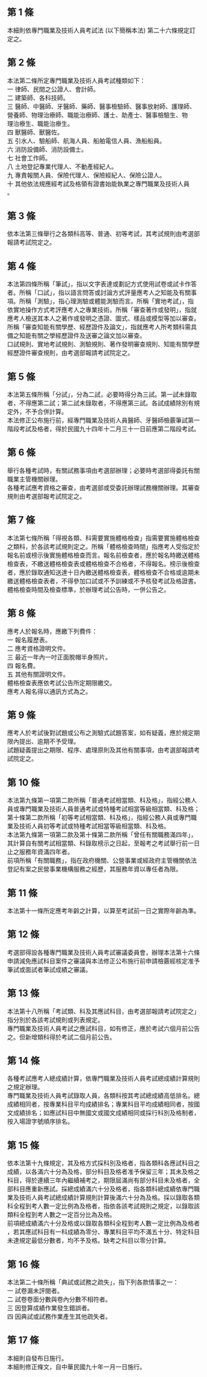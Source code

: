 第 1 條
-------
本細則依專門職業及技術人員考試法 (以下簡稱本法) 第二十六條規定訂  
  定之。

第 2 條
-------
本法第二條所定專門職業及技術人員考試種類如下：  
  一  律師、民間之公證人、會計師。  
  二  建築師、各科技師。  
  三  醫師、中醫師、牙醫師、藥師、醫事檢驗師、醫事放射師、護理師、  
      營養師、物理治療師、職能治療師、護士、助產士、醫事檢驗生、物  
      理治療生、職能治療生。  
  四  獸醫師、獸醫佐。  
  五  引水人、驗船師、航海人員、船舶電信人員、漁船船員。  
  六  消防設備師、消防設備士。  
  七  社會工作師。  
  八  土地登記專業代理人、不動產經紀人。  
  九  專責報關人員、保險代理人、保險經紀人、保險公證人。  
  十  其他依法規應經考試及格領有證書始能執業之專門職業及技術人員  
      。

第 3 條
-------
依本法第三條舉行之各類科高等、普通、初等考試，其考試規則由考選部  
  報請考試院定之。

第 4 條
-------
本法第四條所稱「筆試」，指以文字表達或劃記方式使用試卷或試卡作答  
  者。所稱「口試」，指以語言問答或討論方式評量應考人之知能及有關事  
  項。所稱「測驗」，指心理測驗或體能測驗而言。所稱「實地考試」，指  
  依實地操作方式考評應考人之專業技術。所稱「審查著作或發明」，指就  
  應考人檢送其本人之著作或發明之憑證、圖式、樣品或模型等加以審查。  
  所稱「審查知能有關學歷、經歷證件及論文」，指就應考人所考類科需具  
  備之知能有關之學經歷證件及送審之論文加以審查。  
  口試規則、實地考試規則、測驗規則、著作發明審查規則、知能有關學歷  
  經歷證件審查規則，由考選部報請考試院定之。

第 5 條
-------
本法第五條所稱「分試」，分為二試，必要時得分為三試。第一試未錄取  
  者，不得應第二試；第二試未錄取者，不得應第三試。各試成績除別有規  
  定外，不予合併計算。  
  本法修正公布施行前，經專門職業及技術人員醫師、牙醫師檢覈筆試第一  
  階段考試及格者，得於民國九十四年十二月三十一日前應第二階段考試。

第 6 條
-------
舉行各種考試時，有關試務事項由考選部辦理；必要時考選部得委託有關  
  職業主管機關辦理。  
  各種考試應考資格之審查，由考選部或受委託辦理試務機關辦理。其審查  
  規則由考選部報考試院定之。

第 7 條
-------
本法第七條所稱「得視各類、科需要實施體格檢查」指需要實施體格檢查  
  之類科，於各該考試規則定之。所稱「體格檢查時間」指應考人受指定於  
  報名前或榜示後實施體格檢查而言。報名前檢查者，應於報名時繳送體格  
  檢查表，不繳送體格檢查表或體格檢查不合格者，不得報名。榜示後檢查  
  者，應於錄取通知送達十日內繳送體格檢查表，體格檢查不合格或逾期未  
  繳送體格檢查表者，不得參加口試或不予訓練或不予核發考試及格證書。  
  體格檢查時間及檢查標準，於辦理考試公告時，一併公告之。

第 8 條
-------
應考人於報名時，應繳下列費件：  
  一  報名履歷表。  
  二  應考資格證明文件。  
  三  最近一年內一吋正面脫帽半身照片。  
  四  報名費。  
  五  其他有關證明文件。  
  體格檢查表應依考試公告所定期限繳交。  
  應考人報名得以通訊方式為之。

第 9 條
-------
應考人於考試後對試題或公布之測驗式試題答案，如有疑義，應於規定期  
  限內提出、逾期不予受理。  
  試題疑義提出之期限、程序、處理原則及其他有關事項，由考選部報請考  
  試院定之。

第 10 條
--------
本法第九條第一項第二款所稱「普通考試相當類、科及格」，指經公務人  
  員或專門職業及技術人員普通考試或特種考試相當等級相當類、科及格；  
  第十條第二款所稱「初等考試相當類、科及格」，指經公務人員或專門職  
  業及技術人員初等考試或特種考試相當等級相當類、科及格。  
  本法第九條第一項第二款及第十條第二款所稱「曾任有關職務滿四年」，  
  其計算自有關考試相當類、科錄取榜示之日起，至報考之考試舉行前一日  
  止之服務年資滿四年者。  
  前項所稱「有關職務」，指在政府機關、公營事業或經政府主管機關依法  
  登記有案之民營事業機構服務之經歷，其服務年資以專任者為限。

第 11 條
--------
本法第十一條所定應考年齡之計算，以算至考試前一日之實際年齡為準。

第 12 條
--------
考選部得設各種專門職業及技術人員考試審議委員會，辦理本法第十六條  
  申請減免應試科目案件之審議與本法修正公布施行前申請檢覈經核定准予  
  筆試或面試者筆試成績之審議。

第 13 條
--------
本法第十八所稱「考試類、科及其應試科目，由考選部報請考試院定之」  
  指分別於各該考試規則或列表規定。  
  專門職業及技術人員考試之應試科目，如有修正，應於考試六個月前公告  
  之。但新增類科得於考試二個月前公告。

第 14 條
--------
各種考試應考人總成績計算，依專門職業及技術人員考試總成績計算規則  
  之規定辦理。  
  專門職業及技術人員考試錄取人員，各類科按其考試總成績高低排名。總  
  成績相同者，按專業科目平均成績排名；專業科目平均成績相同者，按國  
  文成績排名；如應試科目中無國文或國文成績相同或採行科別及格制者，  
  按入場證字號順序排名。

第 15 條
--------
依本法第十九條規定，其及格方式採科別及格者，指各類科各應試科目之  
  成績，以各滿六十分為及格，部分科目及格者准予保留三年；其未及格之  
  科目，得於連續三年內繼續補考之，期限屆滿尚有部分科目未及格者，全  
  部科目應重新應試。採總成績滿六十分及格者，指各類科總成績依專門職  
  業及技術人員考試總成績計算規則計算後滿六十分為及格。採以錄取各類  
  科全程到考人數一定比例為及格者，指依各該考試規則之規定，以錄取該  
  類科全程到考人數之一定百分比為及格。  
  前項總成績滿六十分及格或以錄取各類科全程到考人數一定比例為及格者  
  ，若其應試科目有一科成績為零分、專業科目平均不滿五十分、特定科目  
  未達規定最低分數者，均不予及格。缺考之科目以零分計算。

第 16 條
--------
本法第二十條所稱「典試或試務之疏失」，指下列各款情事之一：  
  一  試卷漏未評閱者。  
  二  試卷卷面分數與卷內分數不相符者。  
  三  因登算成績作業發生錯誤者。  
  四  因典試或試務作業產生其他疏失者。

第 17 條
--------
本細則自發布日施行。  
  本細則修正條文，自中華民國九十年一月一日施行。

